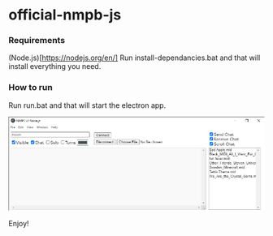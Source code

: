 ﻿# official-nmpb-js

### Requirements
(Node.js)[https://nodejs.org/en/]
Run install-dependancies.bat and that will install everything you need.

### How to run
Run run.bat and that will start the electron app.

<img src="https://github.com/PhoenixTheCoder/official-nmpb-js/raw/main/NMPB%20v2%20Node.js%205_29_2021%2011_37_18%20PM.png"></img>
          
Enjoy!
